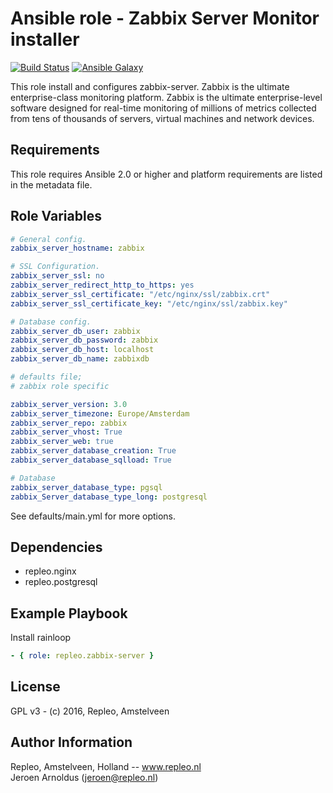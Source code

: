 Ansible role - Zabbix Server Monitor installer
=====

[![Build Status](https://travis-ci.org/repleo/ansible-role-rainloop.svg?branch=master)](https://travis-ci.org/repleo/ansible-role-rainloop)
[![Ansible Galaxy](http://img.shields.io/badge/galaxy-repleo.rainloop-660198.svg?style=flat)](https://galaxy.ansible.com/repleo/rainloop)

This role install and configures zabbix-server. Zabbix is the ultimate enterprise-class monitoring platform.
Zabbix is the ultimate enterprise-level software designed for real-time monitoring of millions of metrics collected from tens of thousands of servers, virtual machines and network devices.

Requirements
------------

This role requires Ansible 2.0 or higher and platform requirements are listed in the metadata file.

Role Variables
--------------

```yaml
# General config.
zabbix_server_hostname: zabbix

# SSL Configuration.
zabbix_server_ssl: no
zabbix_server_redirect_http_to_https: yes
zabbix_server_ssl_certificate: "/etc/nginx/ssl/zabbix.crt"
zabbix_server_ssl_certificate_key: "/etc/nginx/ssl/zabbix.key"

# Database config.
zabbix_server_db_user: zabbix
zabbix_server_db_password: zabbix
zabbix_server_db_host: localhost
zabbix_server_db_name: zabbixdb

# defaults file;
# zabbix role specific

zabbix_server_version: 3.0
zabbix_server_timezone: Europe/Amsterdam
zabbix_server_repo: zabbix
zabbix_server_vhost: True
zabbix_server_web: true
zabbix_server_database_creation: True
zabbix_server_database_sqlload: True

# Database
zabbix_server_database_type: pgsql
zabbix_Server_database_type_long: postgresql
```

See defaults/main.yml for more options.

Dependencies
------------

- repleo.nginx
- repleo.postgresql

Example Playbook
----------------

Install rainloop
```yaml
- { role: repleo.zabbix-server }

```

License
-------

GPL v3 - (c) 2016, Repleo, Amstelveen

Author Information
------------------

Repleo, Amstelveen, Holland -- www.repleo.nl  
Jeroen Arnoldus (jeroen@repleo.nl)


